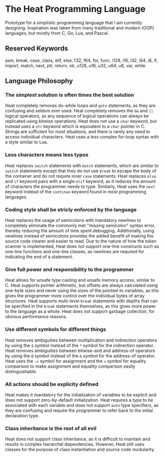 # The Heat Programming Language
Prototype for a simplistic programming language that I am currently designing. Inspiration was taken from many traditional and modern (OOP) languages, but mostly from C, Go, Lua, and Pascal.

## Reserved Keywords
asm, break, case, class, elif, else, f32, f64, for, func, i128, i16, i32, i64, i8, if, import, match, next, ptr, return, str, u128, u16, u32, u64, u8, var, while

## Language Philosophy
### The simplest solution is often times the best solution
Heat completely removes do-while loops and `goto` statements, as they are confusing and seldom ever used. Heat completely removes the `&&` and `||` logical operators, as any sequence of logical operations can always be replicated using bitwise operations. Heat does not use a `char` keyword, but instead uses a `str` keyword which is equivalent to a `char` pointer in C. Strings are sufficient for most situations, and there is rarely any need to access individual characters. Heat uses a less complex for-loop syntax with a style similar to Lua.

### Less characters means less typos
Heat replaces `switch` statements with `match` statements, which are similar to `switch` statements except that they do not use `break` to escape the body of the container and do not require inner `case` statements. Heat replaces `else` and `if` keyword pairs with a single `elif` keyword, as it reduces the amount of characters the programmer needs to type. Similarly, Heat uses the `next` keyword instead of the `continue` keyword found in most programming languages. 

### Coding style shall be stricly enforced by the language
Heat replaces the usage of semicolons with mandatory newlines to completely eliminate the commonly met "missing semicolon" syntax error, thereby reducing the amount of time spent debugging. Additionally, using newlines instead of semicolons provides the added benefit of making the source code clearer and easier to read. Due to the nature of how the token scanner is implemented, Heat does not support one-line constructs such as one-line functions and one-line classes, as newlines are required for indicating the end of a statement.

### Give full power and responsibility to the programmer
Heat allows for unsafe type casting and unsafe memory access, similar to C. Heat supports pointer arithmetic, but offsets are always calculated using one-byte sizes and never using the sizes of the pointed-to variables, as this gives the programmer more control over the individual bytes of array structures. Heat supports multi-level `break` statements with depths that can be specified in the `break` statements themselves, as this gives more power to the language as a whole. Heat does not support garbage collection, for obvious performance reasons.

### Use different symbols for different things
Heat removes ambiguities between multiplication and indirection operators by using the `$` symbol instead of the `*` symbol for the  indirection operator. Heat removes ambiguities between bitwise-and and address-of operators by using the `@` symbol instead of the `&` symbol for the address-of operator. Heat uses the `:=` symbol for assignment and the `=` symbol for equality comparison to make assignment and equality comparison easily distinguishable.

### All actions should be explicity defined
Heat makes it mandatory for the initialization of variables to be explicit and does not support zero-by-default initialization. Heat requires a type to be associated with each variable and does not support `auto` type specifiers, as they are confusing and require the programmer to refer back to the initial declaration type.

### Class inheritance is the root of all evil
Heat does not support class inheritance, as it is difficult to maintain and results in complex hierarchal dependencies. However, Heat still uses classes for the purpose of class instantiation and source code modularity.
